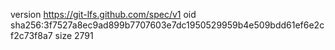 version https://git-lfs.github.com/spec/v1
oid sha256:3f7527a8ec9ad899b7707603e7dc1950529959b4e509bdd61ef6e2cf2c73f8a7
size 2791
